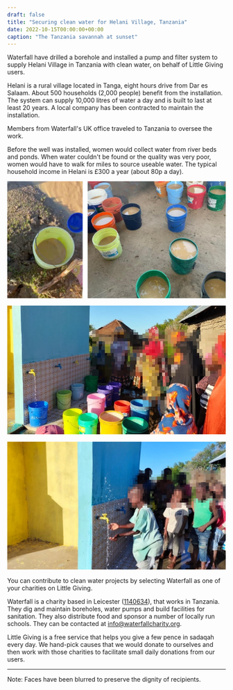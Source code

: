 ```yaml
---
draft: false
title: "Securing clean water for Helani Village, Tanzania"
date: 2022-10-15T00:00:00+00:00
caption: "The Tanzania savannah at sunset"
---
```


Waterfall have drilled a borehole and installed a pump and filter system to supply Helani Village in Tanzania with clean water, on behalf of Little Giving users.

Helani is a rural village located in Tanga, eight hours drive from Dar es Salaam. About 500 households (2,000 people) benefit from the installation. The system can supply 10,000 litres of water a day and is built to last at least 20 years. A local company has been contracted to maintain the installation.

Members from Waterfall's UK office traveled to Tanzania to oversee the work.

Before the well was installed, women would collect water from river beds and ponds. When water couldn't be found or the quality was very poor, women would have to walk for miles to source useable water. The typical household income in Helani is £300 a year (about 80p a day). 

![Women would fill these buckets with murky water from rivers and ponds and carry them to the village](a.jpg)

![Women gather to collect clean water from the new well](b.jpg)

![Children playfully inspect the new taps](c.jpg)

You can contribute to clean water projects by selecting Waterfall as one of your charities on Little Giving.

Waterfall is a charity based in Leicester ([1140634](https://register-of-charities.charitycommission.gov.uk/charity-search/-/charity-details/5016027)), that works in Tanzania. They dig and maintain boreholes, water pumps and build facilities for sanitation. They also distribute food and sponsor a number of locally run schools. They can be contacted at [info@waterfallcharity.org](mailto:info@waterfallcharity.org).

Little Giving is a free service that helps you give a few pence in sadaqah every day. We hand-pick causes that we would donate to ourselves and then work with those charities to facilitate small daily donations from our users.

---

Note: Faces have been blurred to preserve the dignity of recipients.